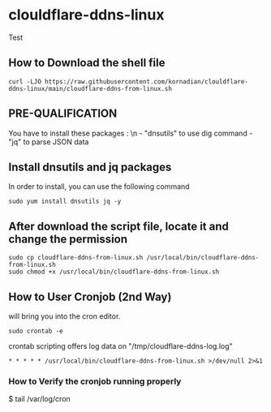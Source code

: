 # clouldflare-ddns-linux
 
Test

## How to Download the shell file
```
curl -LJO https://raw.githubusercontent.com/kornadian/clouldflare-ddns-linux/main/cloudflare-ddns-from-linux.sh
```

## PRE-QUALIFICATION
 You have to install these packages : \n
    - "dnsutils" to use dig command
    - "jq" to parse JSON data

## Install dnsutils and jq packages
 In order to install, you can use the following command
  ```
  sudo yum install dnsutils jq -y
  ```
  
## After download the script file, locate it and change the permission
```
sudo cp cloudflare-ddns-from-linux.sh /usr/local/bin/cloudflare-ddns-from-linux.sh
sudo chmod +x /usr/local/bin/cloudflare-ddns-from-linux.sh
```
  
## How to User Cronjob (2nd Way)

will bring you into the cron editor.
 ```
 sudo crontab -e
 ```
crontab scripting offers log data on "/tmp/cloudflare-ddns-log.log"
```
* * * * * /usr/local/bin/cloudflare-ddns-from-linux.sh >/dev/null 2>&1
```


### How to Verify the cronjob running properly
$ tail /var/log/cron